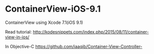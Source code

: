 # ContainerView-iOS-9.1
ContainerView using Xcode 7.1(iOS 9.1)

Read tutorial: http://kodesnippets.com/index.php/2015/08/11/container-view-in-ios/

In Objective-C
https://github.com/iaaqib/Container-View-Controller-
